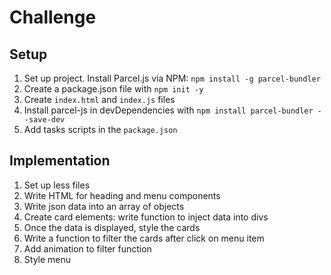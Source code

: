 # Challenge

## Setup

1. Set up project. Install Parcel.js via NPM: `npm install -g parcel-bundler`
2. Create a package.json file with `npm init -y`
3. Create `index.html` and `index.js` files
4. Install parcel-js in devDependencies with `npm install parcel-bundler --save-dev`
5. Add tasks scripts in the `package.json`

## Implementation

1. Set up less files
2. Write HTML for heading and menu components
3. Write json data into an array of objects
4. Create card elements: write function to inject data into divs
5. Once the data is displayed, style the cards
6. Write a function to filter the cards after click on menu item
7. Add animation to filter function
8. Style menu